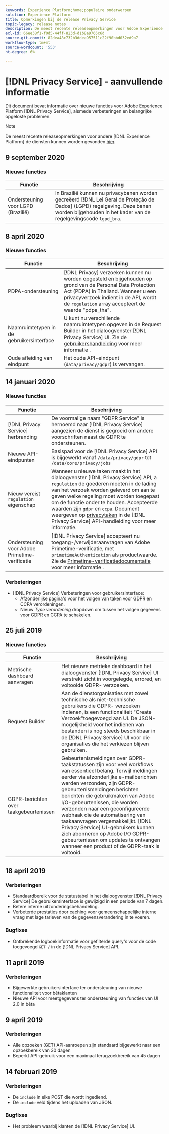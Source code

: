 ```yaml
---
keywords: Experience Platform;home;populaire onderwerpen
solution: Experience Platform
title: Opmerkingen bij de release Privacy Service
topic-legacy: release notes
description: De meest recente releaseopmerkingen voor Adobe Experience Platform Privacy Service.
exl-id: 66ee38f1-f0d5-44ff-823d-d1b8a9765c6d
source-git-commit: 82dea48c732b3ddea957511c22f90bbd032ed9b7
workflow-type: tm+mt
source-wordcount: '553'
ht-degree: 6%

---
```


# [!DNL Privacy Service] - aanvullende informatie

Dit document bevat informatie over nieuwe functies voor Adobe Experience Platform [!DNL Privacy Service], alsmede verbeteringen en belangrijke opgeloste problemen.

>[!NOTE]
>
>De meest recente releaseopmerkingen voor andere [!DNL Experience Platform] de diensten kunnen worden gevonden [hier](../release-notes/latest/latest.md).

## 9 september 2020

### Nieuwe functies

| Functie | Beschrijving |
| --- | --- |
| Ondersteuning voor LGPD (Brazilië) | In Brazilië kunnen nu privacybanen worden gecreëerd [!DNL Lei Geral de Proteção de Dados] (LGPD) regelgeving. Deze banen worden bijgehouden in het kader van de regelgevingscode `lgpd_bra`. |

## 8 april 2020

### Nieuwe functies

| Functie | Beschrijving |
| --- | --- |
| PDPA-ondersteuning | [!DNL Privacy] verzoeken kunnen nu worden opgesteld en bijgehouden op grond van de Personal Data Protection Act (PDPA) in Thailand. Wanneer u een privacyverzoek indient in de API, wordt de `regulation` array accepteert de waarde &quot;pdpa_tha&quot;. |
| Naamruimtetypen in de gebruikersinterface | U kunt nu verschillende naamruimtetypen opgeven in de Request Builder in het dialoogvenster [!DNL Privacy Service] UI. Zie de [gebruikershandleiding](ui/user-guide.md) voor meer informatie . |
| Oude afleiding van eindpunt | Het oude API-eindpunt (`data/privacy/gdpr`) is vervangen. |

## 14 januari 2020

### Nieuwe functies

| Functie | Beschrijving |
| --- | --- |
| [!DNL Privacy Service] herbranding | De voormalige naam &quot;GDPR Service&quot; is hernoemd naar [!DNL Privacy Service] aangezien de dienst is gegroeid om andere voorschriften naast de GDPR te ondersteunen. |
| Nieuwe API-eindpunten | Basispad voor de [!DNL Privacy Service] API is bijgewerkt vanaf `/data/privacy/gdpr` tot `/data/core/privacy/jobs` |
| Nieuw vereist `regulation` eigenschap | Wanneer u nieuwe taken maakt in het dialoogvenster [!DNL Privacy Service] API, a `regulation` de goederen moeten in de lading van het verzoek worden geleverd om aan te geven welke regeling moet worden toegepast om de functie onder te houden. Accepteerde waarden zijn `gdpr` en `ccpa`. Document weergeven op [privacytaken](api/privacy-jobs.md) in de [!DNL Privacy Service] API-handleiding voor meer informatie. |
| Ondersteuning voor Adobe Primetime-verificatie | [!DNL Privacy Service] accepteert nu toegang-/verwijderaanvragen van Adobe Primetime-verificatie, met `primetimeAuthentication` als productwaarde. Zie de [Primetime-verificatiedocumentatie](http://tve.helpdocsonline.com/how-to-make-a-privacy-request) voor meer informatie . |

### Verbeteringen

* [!DNL Privacy Service] Verbeteringen voor gebruikersinterface:
   * Afzonderlijke pagina&#39;s voor het volgen van taken voor GDPR en CCPA verordeningen.
   * Nieuw *Type verordening* dropdown om tussen het volgen gegevens voor GDPR en CCPA te schakelen.

## 25 juli 2019

### Nieuwe functies

| Functie | Beschrijving |
| --- | --- |
| Metrische dashboard aanvragen | Het nieuwe metrieke dashboard in het dialoogvenster [!DNL Privacy Service] UI verstrekt zicht in voorgelegde, errored, en voltooide GDPR- verzoeken. |
| Request Builder | Aan de dienstorganisaties met zowel technische als niet-technische gebruikers die GDPR- verzoeken indienen, is een functionaliteit &quot;Create Verzoek&quot;toegevoegd aan UI. De JSON-mogelijkheid voor het indienen van bestanden is nog steeds beschikbaar in de [!DNL Privacy Service] UI voor die organisaties die het verkiezen blijven gebruiken. |
| GDPR-berichten over taakgebeurtenissen | Gebeurtenismeldingen over GDPR-taakstatussen zijn voor veel workflows van essentieel belang. Terwijl meldingen eerder via afzonderlijke e-mailberichten werden verzonden, zijn GDPR-gebeurtenismeldingen berichten berichten die gebruikmaken van Adobe I/O-gebeurtenissen, die worden verzonden naar een geconfigureerde webhaak die de automatisering van taakaanvragen vergemakkelijkt. [!DNL Privacy Service] UI-gebruikers kunnen zich abonneren op Adobe I/O GDPR-gebeurtenissen om updates te ontvangen wanneer een product of de GDPR-taak is voltooid. |

## 18 april 2019

### Verbeteringen

* Standaardbereik voor de statustabel in het dialoogvenster [!DNL Privacy Service] De gebruikersinterface is gewijzigd in een periode van 7 dagen.
* Betere interne uitzonderingsbehandeling.
* Verbeterde prestaties door caching voor gemeenschappelijke interne vraag met lage tarieven van de gegevensverandering in te voeren.

### Bugfixes

* Ontbrekende logboekinformatie voor gefilterde query&#39;s voor de code toegevoegd `GET /` in de [!DNL Privacy Service] API.

## 11 april 2019

### Verbeteringen

* Bijgewerkte gebruikersinterface ter ondersteuning van nieuwe functionaliteit voor bètaklanten
* Nieuwe API voor meetgegevens ter ondersteuning van functies van UI 2.0 in bèta

## 9 april 2019

### Verbeteringen

* Alle opzoeken (GET) API-aanroepen zijn standaard bijgewerkt naar een opzoekbereik van 30 dagen
* Beperkt API-gebruik voor een maximaal terugzoekbereik van 45 dagen

## 14 februari 2019

### Verbeteringen

* De `include` in elke POST die wordt ingediend.
* De `include` veld tijdens het uploaden van JSON.

### Bugfixes

* Het probleem waarbij klanten de [!DNL Privacy Service] UI.

